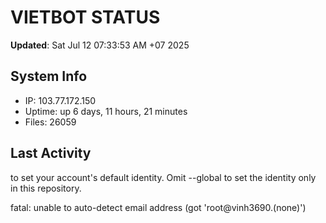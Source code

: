 # VIETBOT STATUS
**Updated**: Sat Jul 12 07:33:53 AM +07 2025

## System Info
- IP: 103.77.172.150
- Uptime: up 6 days, 11 hours, 21 minutes
- Files: 26059

## Last Activity

to set your account's default identity.
Omit --global to set the identity only in this repository.

fatal: unable to auto-detect email address (got 'root@vinh3690.(none)')
